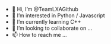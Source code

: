 - 👋 Hi, I’m @TeamLXAGithub
- 👀 I’m interested in Python / Javascript
- 🌱 I’m currently learning C++
- 💞️ I’m looking to collaborate on ...
- 📫 How to reach me ...

<!---
TeamLXAGithub/TeamLXAGithub is a ✨ special ✨ repository because its `README.md` (this file) appears on your GitHub profile.
You can click the Preview link to take a look at your changes.
--->
